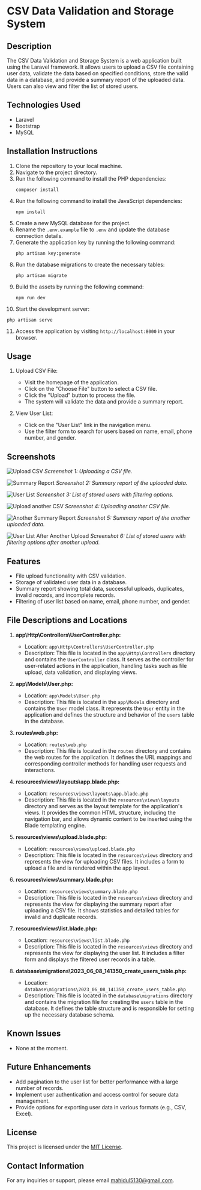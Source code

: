 # CSV Data Validation and Storage System

## Description
The CSV Data Validation and Storage System is a web application built using the Laravel framework. It allows users to upload a CSV file containing user data, validate the data based on specified conditions, store the valid data in a database, and provide a summary report of the uploaded data. Users can also view and filter the list of stored users.

## Technologies Used
- Laravel
- Bootstrap
- MySQL

## Installation Instructions
1. Clone the repository to your local machine.
2. Navigate to the project directory.
3. Run the following command to install the PHP dependencies:
   ```
   composer install
   ```
4. Run the following command to install the JavaScript dependencies:
   ```
   npm install
   ```
5. Create a new MySQL database for the project.
6. Rename the `.env.example` file to `.env` and update the database connection details.
7. Generate the application key by running the following command:
   ```
   php artisan key:generate
   ```
8. Run the database migrations to create the necessary tables:
   ```
   php artisan migrate
   ```
9. Build the assets by running the following command:
   ```
   npm run dev
   ```
10. Start the development server:
   ```
   php artisan serve
   ```
11. Access the application by visiting `http://localhost:8000` in your browser.

## Usage
1. Upload CSV File:
   - Visit the homepage of the application.
   - Click on the "Choose File" button to select a CSV file.
   - Click the "Upload" button to process the file.
   - The system will validate the data and provide a summary report.

2. View User List:
   - Click on the "User List" link in the navigation menu.
   - Use the filter form to search for users based on name, email, phone number, and gender.

## Screenshots
![Upload CSV](screenshots/upload.png)
*Screenshot 1: Uploading a CSV file.*

![Summary Report](screenshots/summary.png)
*Screenshot 2: Summary report of the uploaded data.*

![User List](screenshots/userlist.png)
*Screenshot 3: List of stored users with filtering options.*

![Upload another CSV](screenshots/another_upload.png)
*Screenshot 4: Uploading another CSV file.*

![Another Summary Report](screenshots/summary_another.png)
*Screenshot 5: Summary report of the another uploaded data.*

![User List After Another Upload](screenshots/userlist_after_another_upload.png)
*Screenshot 6: List of stored users with filtering options after another upload.*

## Features
- File upload functionality with CSV validation.
- Storage of validated user data in a database.
- Summary report showing total data, successful uploads, duplicates, invalid records, and incomplete records.
- Filtering of user list based on name, email, phone number, and gender.

## File Descriptions and Locations

1. **app\Http\Controllers\UserController.php:**
   - Location: `app\Http\Controllers\UserController.php`
   - Description: This file is located in the `app\Http\Controllers` directory and contains the `UserController` class. It serves as the controller for user-related actions in the application, handling tasks such as file upload, data validation, and displaying views.

2. **app\Models\User.php:**
   - Location: `app\Models\User.php`
   - Description: This file is located in the `app\Models` directory and contains the `User` model class. It represents the `User` entity in the application and defines the structure and behavior of the `users` table in the database.

3. **routes\web.php:**
   - Location: `routes\web.php`
   - Description: This file is located in the `routes` directory and contains the web routes for the application. It defines the URL mappings and corresponding controller methods for handling user requests and interactions.

4. **resources\views\layouts\app.blade.php:**
   - Location: `resources\views\layouts\app.blade.php`
   - Description: This file is located in the `resources\views\layouts` directory and serves as the layout template for the application's views. It provides the common HTML structure, including the navigation bar, and allows dynamic content to be inserted using the Blade templating engine.

5. **resources\views\upload.blade.php:**
   - Location: `resources\views\upload.blade.php`
   - Description: This file is located in the `resources\views` directory and represents the view for uploading CSV files. It includes a form to upload a file and is rendered within the app layout.

6. **resources\views\summary.blade.php:**
   - Location: `resources\views\summary.blade.php`
   - Description: This file is located in the `resources\views` directory and represents the view for displaying the summary report after uploading a CSV file. It shows statistics and detailed tables for invalid and duplicate records.

7. **resources\views\list.blade.php:**
   - Location: `resources\views\list.blade.php`
   - Description: This file is located in the `resources\views` directory and represents the view for displaying the user list. It includes a filter form and displays the filtered user records in a table.

8. **database\migrations\2023_06_08_141350_create_users_table.php:**
   - Location: `database\migrations\2023_06_08_141350_create_users_table.php`
   - Description: This file is located in the `database\migrations` directory and contains the migration file for creating the `users` table in the database. It defines the table structure and is responsible for setting up the necessary database schema.
   
## Known Issues
- None at the moment.

## Future Enhancements
- Add pagination to the user list for better performance with a large number of records.
- Implement user authentication and access control for secure data management.
- Provide options for exporting user data in various formats (e.g., CSV, Excel).

## License
This project is licensed under the [MIT License](LICENSE).

## Contact Information
For any inquiries or support, please email [mahidul5130@gmail.com](mailto:mahidul5130@gmail.com).
